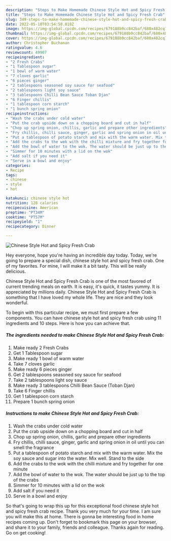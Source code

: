 ```yaml
---
description: "Steps to Make Homemade Chinese Style Hot and Spicy Fresh Crab"
title: "Steps to Make Homemade Chinese Style Hot and Spicy Fresh Crab"
slug: 349-steps-to-make-homemade-chinese-style-hot-and-spicy-fresh-crab
date: 2022-05-10T03:54:58.018Z
image: https://img-global.cpcdn.com/recipes/679188b9cc842baf/680x482cq70/chinese-style-hot-and-spicy-fresh-crab-recipe-main-photo.jpg
thumbnail: https://img-global.cpcdn.com/recipes/679188b9cc842baf/680x482cq70/chinese-style-hot-and-spicy-fresh-crab-recipe-main-photo.jpg
cover: https://img-global.cpcdn.com/recipes/679188b9cc842baf/680x482cq70/chinese-style-hot-and-spicy-fresh-crab-recipe-main-photo.jpg
author: Christopher Buchanan
ratingvalue: 4.6
reviewcount: 49907
recipeingredient:
- "2 Fresh Crabs"
- "1 Tablespoon sugar"
- "1 bowl of warm water"
- "7 cloves garlic"
- "6 pieces ginger"
- "2 tablespoons seasoned soy sauce for seafood"
- "2 tablespoons light soy sauce"
- "3 tablespoons Chilli Bean Sauce Toban Djan"
- "6 Finger chillis"
- "1 tablespoon corn starch"
- "1 bunch spring onion"
recipeinstructions:
- "Wash the crabs under cold water"
- "Put the crab upside down on a chopping board and cut in half"
- "Chop up spring onion, chillis, garlic and prepare other ingredients"
- "Fry chillis, chilli sauce, ginger, garlic and spring onion in oil until you can smell the fragrance"
- "Put a tablespoon of potato starch and mix with the warm water. Mix the soy sauce and sugar into the water. Mix well. Stand to the side"
- "Add the crabs to the wok with the chilli mixture and fry together for one minute"
- "Add the bowl of water to the wok. The water should be just up to the top of the crabs"
- "Simmer for 10 minutes with a lid on the wok"
- "Add salt if you need it"
- "Serve in a bowl and enjoy"
categories:
- Recipe
tags:
- chinese
- style
- hot

katakunci: chinese style hot 
nutrition: 128 calories
recipecuisine: American
preptime: "PT34M"
cooktime: "PT57M"
recipeyield: "1"
recipecategory: Dinner

---
```



![Chinese Style Hot and Spicy Fresh Crab](https://img-global.cpcdn.com/recipes/679188b9cc842baf/680x482cq70/chinese-style-hot-and-spicy-fresh-crab-recipe-main-photo.jpg)

Hey everyone, hope you're having an incredible day today. Today, we're going to prepare a special dish, chinese style hot and spicy fresh crab. One of my favorites. For mine, I will make it a bit tasty. This will be really delicious.

Chinese Style Hot and Spicy Fresh Crab is one of the most favored of current trending meals on earth. It is easy, it's quick, it tastes yummy. It is appreciated by millions daily. Chinese Style Hot and Spicy Fresh Crab is something that I have loved my whole life. They are nice and they look wonderful.




To begin with this particular recipe, we must first prepare a few components. You can have chinese style hot and spicy fresh crab using 11 ingredients and 10 steps. Here is how you can achieve that.

<!--inarticleads1-->

##### The ingredients needed to make Chinese Style Hot and Spicy Fresh Crab:

1. Make ready 2 Fresh Crabs
1. Get 1 Tablespoon sugar
1. Make ready 1 bowl of warm water
1. Take 7 cloves garlic
1. Make ready 6 pieces ginger
1. Get 2 tablespoons seasoned soy sauce for seafood
1. Take 2 tablespoons light soy sauce
1. Make ready 3 tablespoons Chilli Bean Sauce (Toban Djan)
1. Take 6 Finger chillis
1. Get 1 tablespoon corn starch
1. Prepare 1 bunch spring onion




<!--inarticleads2-->

##### Instructions to make Chinese Style Hot and Spicy Fresh Crab:

1. Wash the crabs under cold water
1. Put the crab upside down on a chopping board and cut in half
1. Chop up spring onion, chillis, garlic and prepare other ingredients
1. Fry chillis, chilli sauce, ginger, garlic and spring onion in oil until you can smell the fragrance
1. Put a tablespoon of potato starch and mix with the warm water. Mix the soy sauce and sugar into the water. Mix well. Stand to the side
1. Add the crabs to the wok with the chilli mixture and fry together for one minute
1. Add the bowl of water to the wok. The water should be just up to the top of the crabs
1. Simmer for 10 minutes with a lid on the wok
1. Add salt if you need it
1. Serve in a bowl and enjoy




So that's going to wrap this up for this exceptional food chinese style hot and spicy fresh crab recipe. Thank you very much for your time. I am sure you will make this at home. There is gonna be interesting food in home recipes coming up. Don't forget to bookmark this page on your browser, and share it to your family, friends and colleague. Thanks again for reading. Go on get cooking!
